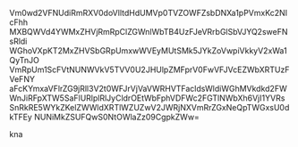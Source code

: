 Vm0wd2VFNUdiRmRXV0doVlltdHdUMVp0TVZOWFZsbDNXa1pPVmxKc2NIcFhh
MXBQWVd4YWMxZHVjRmRpClZGWnlWbTB4UzFJeVRrbGlSbVJYQ2sweFNsRldi
WGhoVXpKT2MxZHVSbGRpUmxwWVEyMUtSMk5JYkZoVwpiVkkyV2xWa1QyTnJO
VmRpUm1ScFVtNUNWVkV5TVV0U2JHUlpZMFprV0FwVFJVcEZWbXRTUzFVeFNY
aFcKYmxaVFlrZG9jRll3V2t0WFJrVjVaVWRHVTFacldsWldiWGhMVkdkd2FW
WnJiRFpXTW5SaFlURlplRlJyCldrOEtWbFphVDFWc2FGTlNWbXh6VjI1YVRs
SnRkRE5WYkZKelZWWldXRTlWZUZwV2JWRjNXVmRrZGxNeQpTWGxsU0dkTFEy
NUNiMkZSUFQwS0NtOWlaZz09CgpkZWw=

kna